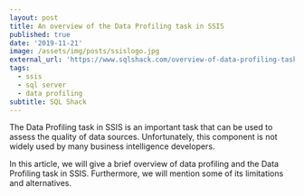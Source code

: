 ```yaml
---
layout: post
title: An overview of the Data Profiling task in SSIS
published: true
date: '2019-11-21'
image: /assets/img/posts/ssislogo.jpg
external_url: 'https://www.sqlshack.com/overview-of-data-profiling-task-in-ssis/'
tags:
  - ssis
  - sql server
  - data profiling
subtitle: SQL Shack
---
```

The Data Profiling task in SSIS is an important task that can be used to assess the quality of data sources. Unfortunately, this component is not widely used by many business intelligence developers.

In this article, we will give a brief overview of data profiling and the Data Profiling task in SSIS. Furthermore, we will mention some of its limitations and alternatives.
